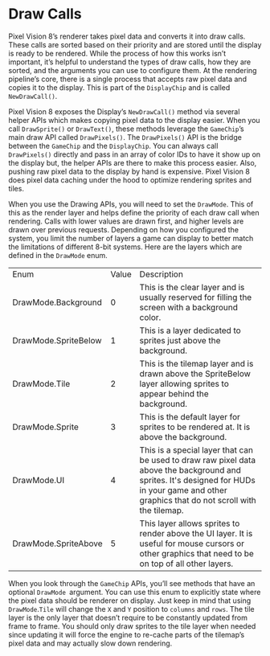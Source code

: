 # Draw Calls

Pixel Vision 8’s renderer takes pixel data and converts it into draw calls. These calls are sorted based on their priority and are stored until the display is ready to be rendered. While the process of how this works isn’t important, it’s helpful to understand the types of draw calls, how they are sorted, and the arguments you can use to configure them. At the rendering pipeline’s core, there is a single process that accepts raw pixel data and copies it to the display. This is part of the `DisplayChip` and is called `NewDrawCall()`.

Pixel Vision 8 exposes the Display’s `NewDrawCall()` method via several helper APIs which makes copying pixel data to the display easier. When you call `DrawSprite()` or `DrawText()`, these methods leverage the `GameChip`’s main draw API called `DrawPixels()`. The `DrawPixels()` API is the bridge between the `GameChip` and the `DisplayChip`. You can always call `DrawPixels()` directly and pass in an array of color IDs to have it show up on the display but, the helper APIs are there to make this process easier. Also, pushing raw pixel data to the display by hand is expensive. Pixel Vision 8 does pixel data caching under the hood to optimize rendering sprites and tiles.

When you use the Drawing APIs, you will need to set the `DrawMode`. This of this as the render layer and helps define the priority of each draw call when rendering. Calls with lower values are drawn first, and higher levels are drawn over previous requests. Depending on how you configured the system, you limit the number of layers a game can display to better match the limitations of different 8-bit systems. Here are the layers which are defined in the `DrawMode` enum.

<table>
  <tr>
    <td>Enum</td>
    <td>Value</td>
    <td>Description</td>
  </tr>
  <tr>
    <td>DrawMode.Background</td>
    <td>0</td>
    <td>This is the clear layer and is usually reserved for filling the screen with a background color.</td>
  </tr>
  <tr>
    <td>DrawMode.SpriteBelow</td>
    <td>1</td>
    <td>This is a layer dedicated to sprites just above the background.</td>
  </tr>
  <tr>
    <td>DrawMode.Tile</td>
    <td>2</td>
    <td>This is the tilemap layer and is drawn above the SpriteBelow layer allowing sprites to appear behind the background.</td>
  </tr>
  <tr>
    <td>DrawMode.Sprite</td>
    <td>3</td>
    <td>This is the default layer for sprites to be rendered at. It is above the background.</td>
  </tr>
  <tr>
    <td>DrawMode.UI</td>
    <td>4</td>
    <td>This is a special layer that can be used to draw raw pixel data above the background and sprites. It's designed for HUDs in your game and other graphics that do not scroll with the tilemap.</td>
  </tr>
  <tr>
    <td>DrawMode.SpriteAbove</td>
    <td>5</td>
    <td>This layer allows sprites to render above the UI layer. It is useful for mouse cursors or other graphics that need to be on top of all other layers.</td>
  </tr>
</table>


When you look through the `GameChip` APIs, you’ll see methods that have an optional `DrawMode `argument. You can use this enum to explicitly state where the pixel data should be renderer on display. Just keep in mind that using `DrawMode`.`Tile` will change the `X` and `Y` position to `columns` and `rows`. The tile layer is the only layer that doesn’t require to be constantly updated from frame to frame. You should only draw sprites to the tile layer when needed since updating it will force the engine to re-cache parts of the tilemap’s pixel data and may actually slow down rendering.

